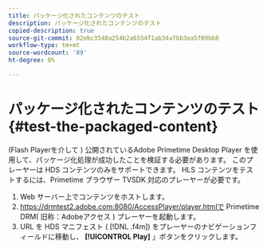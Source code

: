 ```yaml
---
title: パッケージ化されたコンテンツのテスト
description: パッケージ化されたコンテンツのテスト
copied-description: true
source-git-commit: 02ebc3548a254b2a6554f1ab34afbb3ea5f09bb8
workflow-type: tm+mt
source-wordcount: '89'
ht-degree: 0%

---
```


# パッケージ化されたコンテンツのテスト {#test-the-packaged-content}

(Flash Playerを介して ) 公開されているAdobe Primetime Desktop Player を使用して、パッケージ化処理が成功したことを検証する必要があります。 このプレーヤーは HDS コンテンツのみをサポートできます。 HLS コンテンツをテストするには、Primetime ブラウザー TVSDK 対応のプレーヤーが必要です。

1. Web サーバー上でコンテンツをホストします。
1. https://drmtest2.adobe.com:8080/AccessPlayer/player.htmlで Primetime DRM( 旧称：Adobeアクセス ) プレーヤーを起動します。
1. URL を HDS マニフェスト ( [!DNL .f4m]) をプレーヤーのナビゲーションフィールドに移動し、 **[!UICONTROL Play]** 」ボタンをクリックします。
